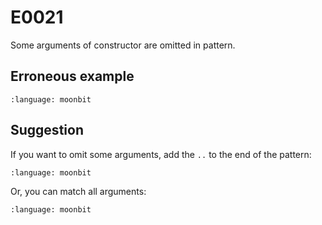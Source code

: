 # E0021

Some arguments of constructor are omitted in pattern.

## Erroneous example

```{literalinclude} /sources/error_codes/0021_error/top.mbt
:language: moonbit
```

## Suggestion

If you want to omit some arguments, add the `..` to the end of the pattern:

```{literalinclude} /sources/error_codes/0021_fixed/top.mbt
:language: moonbit
```

Or, you can match all arguments:

```{literalinclude} /sources/error_codes/0021_fixed/top_1.mbt
:language: moonbit
```
